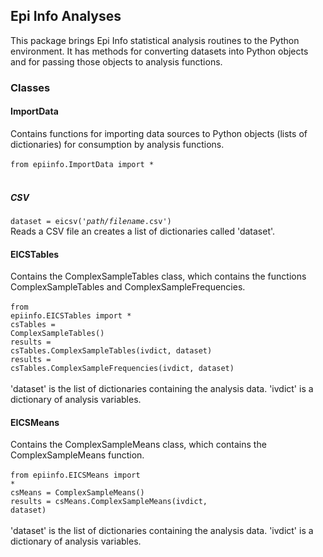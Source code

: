 ## Epi Info Analyses
This package brings Epi Info statistical analysis routines to the Python environment. It has methods for converting datasets into Python objects and for passing those objects to analysis functions.
### Classes
#### ImportData
Contains functions for importing data sources to Python objects (lists of dictionaries) for consumption by analysis functions.<br><br>
<code>from epiinfo.ImportData import *</code><br><br>
##### CSV
<code>dataset = eicsv('<i>path/filename</i>.csv')</code><br>
Reads a CSV file an creates a list of dictionaries called 'dataset'.<br>
#### EICSTables
Contains the ComplexSampleTables class, which contains the functions ComplexSampleTables and ComplexSampleFrequencies.<br><br>
<code>from epiinfo.EICSTables import *</code><br>
<code>csTables = ComplexSampleTables()</code><br>
<code>results = csTables.ComplexSampleTables(ivdict, dataset)</code><br>
<code>results = csTables.ComplexSampleFrequencies(ivdict, dataset)</code><br><br>
'dataset' is the list of dictionaries containing the analysis data. 'ivdict' is a dictionary of analysis variables.<br>
#### EICSMeans
Contains the ComplexSampleMeans class, which contains the ComplexSampleMeans function.<br><br>
<code>from epiinfo.EICSMeans import *</code><br>
<code>csMeans = ComplexSampleMeans()</code><br>
<code>results = csMeans.ComplexSampleMeans(ivdict, dataset)</code><br><br>
'dataset' is the list of dictionaries containing the analysis data. 'ivdict' is a dictionary of analysis variables.<br>
